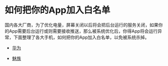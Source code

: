 # 如何把你的App加入白名单

国内各大厂商，为了优化电量，屏幕关闭以后将会把后台运行的服务关闭，如果你的App需要后台运行或则需要接收推送，那么被系统优化后，你得App将会运行异常，下面整理了各大手机，如何把你的App加入白名单，以免被系统杀掉。

* [华为](https://github.com/lorcanluo/androidwhitelist/blob/master/huawei/%E5%8D%8E%E4%B8%BA%E6%89%8B%E6%9C%BA%E6%B7%BB%E5%8A%A0%E7%99%BD%E5%90%8D%E5%8D%95.md)

* [魅族](https://github.com/lorcanluo/androidwhitelist/blob/master/meizhu/%E9%AD%85%E6%97%8F%E6%80%8E%E4%B9%88%E8%AE%BE%E7%BD%AE%E7%99%BD%E5%90%8D%E5%8D%95.md)


